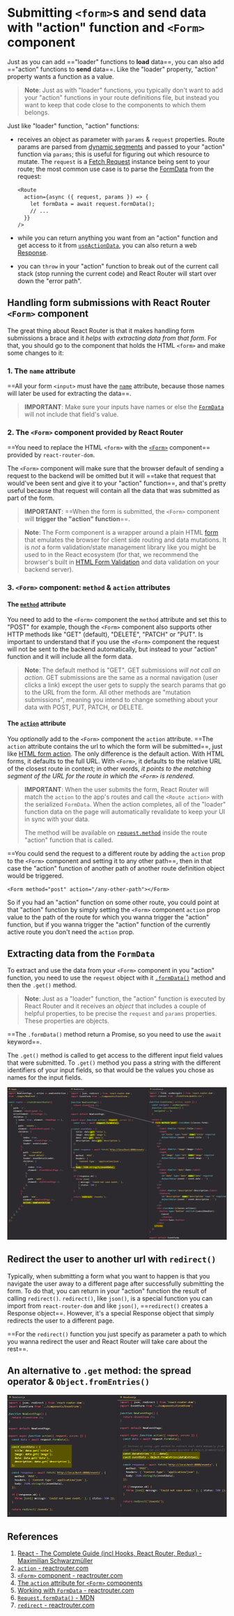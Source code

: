 # Submitting `<form>`s and send data with "action" function and `<Form>` component

Just as you can add =="loader" functions to **load** data==, you can also add =="action" functions to **send** data==. Like the "loader" property, "action" property wants a function as a value. 

> **Note**: Just as with "loader" functions, you typically don't want to add your "action" functions in your route definitions file, but instead you want to keep that code close to the components to which them belongs.

Just like "loader" function, "action" functions:

- receives an object as parameter with `params` & `request` properties. Route params are parsed from [dynamic segments](https://reactrouter.com/en/main/route/route#dynamic-segments) and passed to your "action" function via `params`; this is useful for figuring out which resource to mutate. The `request` is a [Fetch Request](https://developer.mozilla.org/en-US/docs/Web/API/Request) instance being sent to your route; the most common use case is to parse the [FormData](https://developer.mozilla.org/en-US/docs/Web/API/FormData) from the request:

  ```react
  <Route
    action={async ({ request, params }) => {
      let formData = await request.formData();
      // ...
    }}
  />
  ```

- while you can return anything you want from an "action" function and get access to it from [`useActionData`](https://reactrouter.com/en/main/hooks/use-action-data), you can also return a web [Response](https://developer.mozilla.org/en-US/docs/Web/API/Response).

- you can `throw` in your "action" function to break out of the current call stack (stop running the current code) and React Router will start over down the "error path".

## Handling form submissions with React Router `<Form>` component

The great thing about React Router is that it makes handling form submissions a brace and it _helps with extracting data from that form_. For that, you should go to the component that holds the HTML `<form>` and make some changes to it:

### 1. The `name` attribute

==All your form `<input>` must have the [`name`](https://www.w3schools.com/tags/att_name.asp#:~:text=The%20name%20attribute%20specifies%20a,to%20target%20a%20form%20submission.) attribute, because those names will later be used for extracting the data==.

> **IMPORTANT**: Make sure your inputs have names or else the [`FormData`](https://developer.mozilla.org/en-US/docs/Web/API/FormData) will not include that field's value.

### 2. The `<Form>` component provided by React Router

==You need to replace the HTML `<form>` with the [`<Form>`](https://reactrouter.com/en/main/components/form) component== provided by `react-router-dom`. 

The `<Form>` component will make sure that the browser default of sending a request to the backend will be omitted but it will ==take that request that would've been sent and give it to your "action" function==, and that's pretty useful because that request will contain all the data that was submitted as part of the form.

> **IMPORTANT**: ==When the form is submitted, the `<Form>` component will **trigger the "action" function**==.

> **Note**: The Form component is a wrapper around a plain HTML [form](https://developer.mozilla.org/en-US/docs/Web/HTML/Element/form) that emulates the browser for client side routing and data mutations. It is *not* a form validation/state management library like you might be used to in the React ecosystem (for that, we recommend the browser's built in [HTML Form Validation](https://developer.mozilla.org/en-US/docs/Learn/Forms/Form_validation) and data validation on your backend server).

### 3. `<Form>` component: `method` & `action` attributes

#### The [`method`](https://reactrouter.com/en/main/components/form#method) attribute

You need to add to the `<Form>` component the `method` attribute and set this to "POST" for example, though the `<Form>` component also supports other HTTP methods like "GET" (default), "DELETE", "PATCH" or "PUT". Is important to understand that if you use the `<Form>` component the request will not be sent to the backend automatically, but instead to your "action" function and it will include all the form data.

> **Note**: The default method is "GET". GET submissions *will not call an action*. GET submissions are the same as a normal navigation (user clicks a link) except the user gets to supply the search params that go to the URL from the form. All other methods are "mutation submissions", meaning you intend to change something about your data with POST, PUT, PATCH, or DELETE.

#### The [`action`](https://reactrouter.com/en/main/components/form#action) attribute

You _optionally_ add to the `<Form>` component the `action` attribute. ==The `action` attribute contains the url to which the form will be submitted==, just like [HTML form action](https://developer.mozilla.org/en-US/docs/Web/HTML/Element/form#attr-action). The only difference is the default action. With HTML forms, it defaults to the full URL. With `<Form>`, it defaults to the relative URL of the closest route in context; in other words, _it points to the matching segment of the URL for the route in which the `<Form>` is rendered_.

> **IMPORTANT**: When the user submits the form, React Router will match the `action` to the app's routes and call the `<Route action>` with the serialized `FormData`. When the action completes, all of the "loader" function data on the page will automatically revalidate to keep your UI in sync with your data.
>
> The method will be available on [`request.method`](https://developer.mozilla.org/en-US/docs/Web/API/Request/method) inside the route "action" function that is called.

==You could send the request to a different route by adding the `action` prop to the `<Form>` component and setting it to any other path==, then in that case the "action" function of another path of another route definition object would be triggered.

```react
<Form method="post" action="/any-other-path"></Form>
```

So if you had an "action" function on some other route, you could point at that "action" function by simply setting the `<Form>` component `action` prop value to the path of the route for which you wanna trigger the "action" function, but if you wanna trigger the "action" function of the currently active route you don't need the `action` prop.

## Extracting data from the `FormData`

To extract and use the data from your `<Form>` component in you "action" function, you need to use the `request` object with it [`.formData()`](https://developer.mozilla.org/en-US/docs/Web/API/Request/formData) method and then the `.get()` method.

> **Note**: Just as a "loader" function, the "action" function is executed by React Router and it receives an _object_ that includes a couple of helpful properties, to be precise the `request` and `params` properties. These properties are objects.

==The `.formData()` method return a Promise, so you need to use the `await` keyword==.

The `.get()` method is called to get access to the different input field values that were submitted. To `.get()` method you pass a string with the different identifiers of your input fields, so that would be the values you chose as names for the input fields.

![Working_with_action_function](../../img/Working_with_action_function.jpg)

## Redirect the user to another url with `redirect()`

Typically, when submitting a form what you want to happen is that you navigate the user away to a different page after successfully submitting the form. To do that, you can return in your "action" function the result of calling `redirect()`. `redirect()`, like `json()`, is a special function you can import from `react-router-dom` and like `json()`, ==`redirect()` creates a Response object==. However, it's a special Response object that simply redirects the user to a different page.

==For the `redirect()` function you just specify as parameter a path to which you wanna redirect the user and React Router will take care about the rest==.

## An alternative to `.get` method: the spread operator & `Object.fromEntries()`

![Working_with_action_function1](../../img/Working_with_action_function1.jpg)

## References

1. [React - The Complete Guide (incl Hooks, React Router, Redux) - Maximilian Schwarzmüller](https://www.udemy.com/course/react-the-complete-guide-incl-redux/)
1. [`action` - reactrouter.com](https://reactrouter.com/en/main/route/action)
1. [`<Form>` component - reactrouter.com](https://reactrouter.com/en/main/components/form)
1. [The `action` attribute for `<Form>` components](https://reactrouter.com/en/main/components/form#action)
1. [Working with `FormData` - reactrouter.com](https://reactrouter.com/en/main/guides/form-data)
1. [`Request.formData()` - MDN](https://developer.mozilla.org/en-US/docs/Web/API/Request/formData)
1. [`redirect` - reactrouter.com](https://reactrouter.com/en/main/fetch/redirect)
